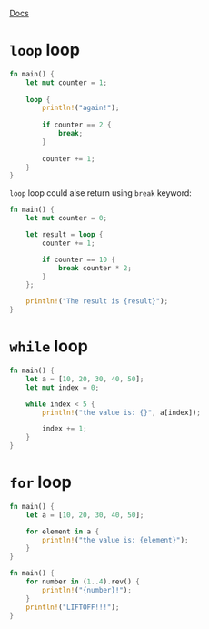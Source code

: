 [Docs](https://doc.rust-lang.org/book/ch03-05-control-flow.html#repetition-with-loops)

# `loop` loop

```rust
fn main() {
	let mut counter = 1;
	
	loop {
	    println!("again!");
	
		if counter == 2 {
			break;
		}
	
		counter += 1;
	}
}
```

`loop` loop could alse return using `break` keyword:

```rust
fn main() {
    let mut counter = 0;

    let result = loop {
        counter += 1;

        if counter == 10 {
            break counter * 2;
        }
    };

    println!("The result is {result}");
}
```

# `while` loop

```rust
fn main() {
    let a = [10, 20, 30, 40, 50];
    let mut index = 0;

    while index < 5 {
        println!("the value is: {}", a[index]);

        index += 1;
    }
}
```

# `for` loop

```rust
fn main() {
    let a = [10, 20, 30, 40, 50];

    for element in a {
        println!("the value is: {element}");
    }
}
```

```rust
fn main() {
    for number in (1..4).rev() {
        println!("{number}!");
    }
    println!("LIFTOFF!!!");
}

```